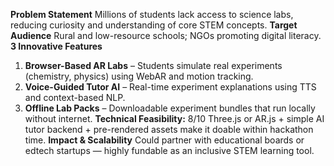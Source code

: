 **Problem Statement**
Millions of students lack access to science labs, reducing curiosity and understanding of core STEM concepts.
**Target Audience**
Rural and low-resource schools; NGOs promoting digital literacy.
**3 Innovative Features**
1.	**Browser-Based AR Labs** – Students simulate real experiments (chemistry, physics) using WebAR and motion tracking.
2.	**Voice-Guided Tutor AI** – Real-time experiment explanations using TTS and context-based NLP.
3.	**Offline Lab Packs** – Downloadable experiment bundles that run locally without internet.
**Technical Feasibility:** 8/10
Three.js or AR.js + simple AI tutor backend + pre-rendered assets make it doable within hackathon time.
**Impact & Scalability**
Could partner with educational boards or edtech startups — highly fundable as an inclusive STEM learning tool.
